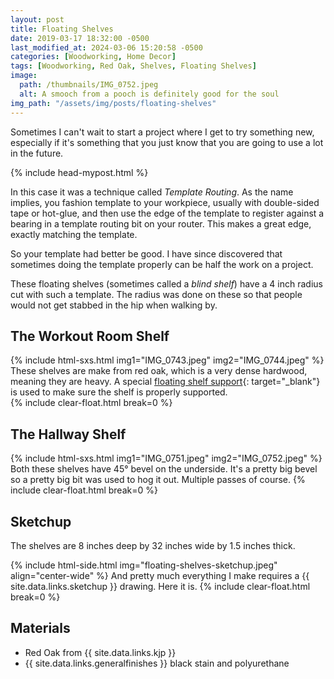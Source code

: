 ```yaml
---
layout: post
title: Floating Shelves
date: 2019-03-17 18:32:00 -0500
last_modified_at: 2024-03-06 15:20:58 -0500
categories: [Woodworking, Home Decor]
tags: [Woodworking, Red Oak, Shelves, Floating Shelves]
image:
  path: /thumbnails/IMG_0752.jpeg
  alt: A smooch from a pooch is definitely good for the soul
img_path: "/assets/img/posts/floating-shelves"
---
```


Sometimes I can't wait to start a project where I get to try something new, especially if it's something that you just know that you are going to use a lot in the future.

{% include head-mypost.html %}

In this case it was a technique called _Template Routing_. As the name implies, you fashion template to your workpiece, usually with double-sided tape or hot-glue, and then use the edge of the template to register against a bearing in a template routing bit on your router. This makes a great edge, exactly matching the template.

So your template had better be good. I have since discovered that sometimes doing the template properly can be half the work on a project.

These floating shelves (sometimes called a _blind shelf_) have a 4 inch radius cut with such a template. The radius was done on these so that people would not get stabbed in the hip when walking by.

## The Workout Room Shelf

{% include html-sxs.html img1="IMG_0743.jpeg" img2="IMG_0744.jpeg" %}
These shelves are make from red oak, which is a very dense hardwood, meaning they are heavy. A special [floating shelf support](https://www.leevalley.com/en-ca/shop/hardware/storage-and-organization/shelf-supports/51933-blind-shelf-supports){: target="\_blank"} is used to make sure the shelf is properly supported.  
{% include clear-float.html break=0 %}

## The Hallway Shelf

{% include html-sxs.html img1="IMG_0751.jpeg" img2="IMG_0752.jpeg" %}
Both these shelves have 45&deg; bevel on the underside. It's a pretty big bevel so a pretty big bit was used to hog it out. Multiple passes of course.
{% include clear-float.html break=0 %}

## Sketchup

The shelves are 8 inches deep by 32 inches wide by 1.5 inches thick.

{% include html-side.html img="floating-shelves-sketchup.jpeg" align="center-wide" %}
And pretty much everything I make requires a {{ site.data.links.sketchup }} drawing. Here it is.
{% include clear-float.html break=0 %}

## Materials

- Red Oak from {{ site.data.links.kjp }}
- {{ site.data.links.generalfinishes }} black stain and polyurethane

